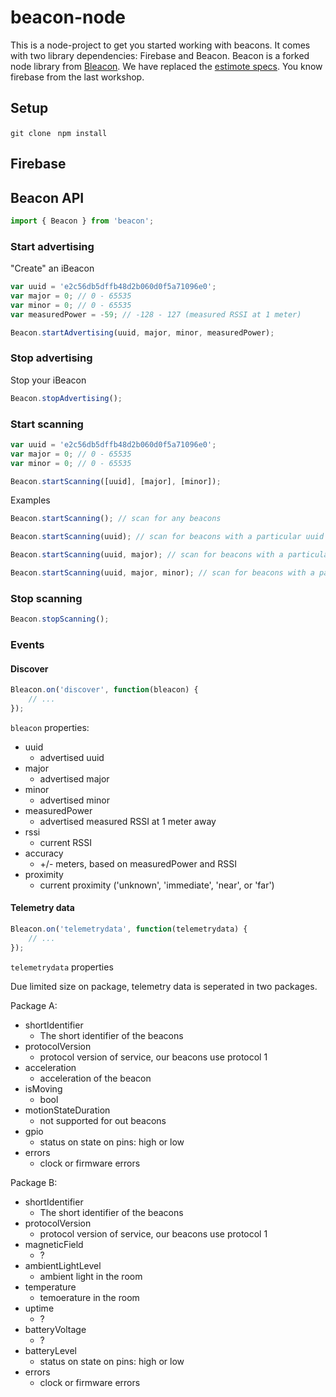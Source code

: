 # beacon-node

This is a node-project to get you started working with beacons. 
It comes with two library dependencies: Firebase and Beacon. 
Beacon is a forked node library from [Bleacon](https://github.com/sandeepmistry/node-bleacon).
We have replaced the [estimote specs](https://github.com/Estimote/estimote-specs).
You know firebase from the last workshop.

## Setup

`git clone `
`npm install`

## Firebase

## Beacon API

```javascript
import { Beacon } from 'beacon';
```

### Start advertising

"Create" an iBeacon

```javascript
var uuid = 'e2c56db5dffb48d2b060d0f5a71096e0';
var major = 0; // 0 - 65535
var minor = 0; // 0 - 65535
var measuredPower = -59; // -128 - 127 (measured RSSI at 1 meter)

Beacon.startAdvertising(uuid, major, minor, measuredPower);
```

### Stop advertising

Stop your iBeacon

```javascript
Beacon.stopAdvertising();
```

### Start scanning

```javascript
var uuid = 'e2c56db5dffb48d2b060d0f5a71096e0';
var major = 0; // 0 - 65535
var minor = 0; // 0 - 65535

Beacon.startScanning([uuid], [major], [minor]);
```

Examples

```javascript
Beacon.startScanning(); // scan for any beacons

Beacon.startScanning(uuid); // scan for beacons with a particular uuid

Beacon.startScanning(uuid, major); // scan for beacons with a particular uuid and major

Beacon.startScanning(uuid, major, minor); // scan for beacons with a particular uuid. major, and minor
```

### Stop scanning

```javascript
Beacon.stopScanning();
```

### Events

#### Discover

```javascript
Bleacon.on('discover', function(bleacon) {
    // ...
});
```

```bleacon``` properties:

 * uuid
   * advertised uuid
 * major
   * advertised major
 * minor
   * advertised minor
 * measuredPower
   * advertised measured RSSI at 1 meter away
 * rssi
   * current RSSI
 * accuracy
   * +/- meters, based on measuredPower and RSSI
 * proximity
   * current proximity ('unknown', 'immediate', 'near', or 'far')
   
   
#### Telemetry data

```javascript
Bleacon.on('telemetrydata', function(telemetrydata) {
    // ...
});
```

```telemetrydata``` properties

Due limited size on package, telemetry data is seperated in two packages.

Package A:

 * shortIdentifier 
   * The short identifier of the beacons
 * protocolVersion
   * protocol version of service, our beacons use protocol 1
 * acceleration
   * acceleration of the beacon
 * isMoving 
   * bool
 * motionStateDuration 
   * not supported for out beacons
 * gpio
    * status on state on pins: high or low
 * errors
    * clock or firmware errors
    
Package B:

 * shortIdentifier 
   * The short identifier of the beacons
 * protocolVersion
   * protocol version of service, our beacons use protocol 1
 * magneticField
   * ?
 * ambientLightLevel 
   * ambient light in the room
 * temperature 
   * temoerature in the room
 * uptime
    * ?
 * batteryVoltage
    * ?
 * batteryLevel
    * status on state on pins: high or low
 * errors
    * clock or firmware errors

